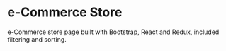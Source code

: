 # e-Commerce Store

e-Commerce store page built with Bootstrap, React and Redux, included filtering and sorting.


